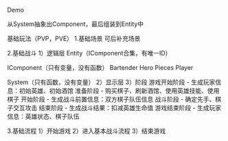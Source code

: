 Demo

从System抽象出Component，最后组装到Entity中

基础玩法（PVP，PVE）
1.基础场景
可后补充场景

2.基础战斗
1）逻辑层
Entity（IComponent合集，有唯一ID）

IComponent（只有变量，没有函数）
Bartender
Hero
Pieces
Player

System（只有函数，没有变量）
2）显示层
3）阶段
游戏开始阶段 - 生成玩家信息：初始英雄、初始酒馆
准备阶段 - 购买棋子、刷新酒馆、使用英雄技能、使用棋子
开始阶段 - 生成战斗前置信息：双方棋子队伍信息
战斗阶段 - 确定先手、棋子交互攻击
结束阶段 - 生成战斗结果：扣减英雄生命值
游戏结束阶段 - 生成玩家信息：英雄状态、棋子队伍

3.基础流程
1）开始游戏
2）进入基本战斗流程
3）结束游戏
